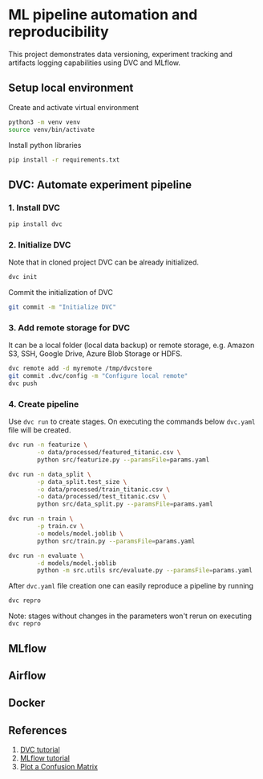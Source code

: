 # ML pipeline automation and reproducibility

This project demonstrates data versioning, experiment tracking and artifacts logging capabilities using DVC and MLflow.

## Setup local environment

Create and activate virtual environment
```bash
python3 -m venv venv
source venv/bin/activate
```
Install python libraries
```bash
pip install -r requirements.txt
```

## DVC: Automate experiment pipeline
### 1. Install DVC
```bash
pip install dvc
```

### 2. Initialize DVC
Note that in cloned project DVC can be already initialized.
```bash
dvc init
```
Commit the initialization of DVC
```bash
git commit -m "Initialize DVC"
``` 

### 3. Add remote storage for DVC
It can be a local folder (local data backup) or remote storage, e.g. Amazon S3, SSH, Google Drive, Azure Blob Storage or HDFS.
```bash
dvc remote add -d myremote /tmp/dvcstore
git commit .dvc/config -m "Configure local remote"
dvc push
```

### 4. Create pipeline
Use ```dvc run``` to create stages. On executing the commands below ```dvc.yaml``` file will be created.

```bash
dvc run -n featurize \
        -o data/processed/featured_titanic.csv \
        python src/featurize.py --paramsFile=params.yaml
```
```bash
dvc run -n data_split \
        -p data_split.test_size \
        -o data/processed/train_titanic.csv \
        -o data/processed/test_titanic.csv \
        python src/data_split.py --paramsFile=params.yaml
```
```bash
dvc run -n train \
        -p train.cv \
        -o models/model.joblib \
        python src/train.py --paramsFile=params.yaml
```
```bash
dvc run -n evaluate \
        -d models/model.joblib 
        python -m src.utils src/evaluate.py --paramsFile=params.yaml
```
After ```dvc.yaml``` file creation one can easily reproduce a pipeline by running
```bash
dvc repro
```
Note: stages without changes in the parameters won't rerun on executing ```dvc repro```

## MLflow

## Airflow

## Docker


## References
1. [DVC tutorial](https://dvc.org/doc/tutorial)
2. [MLflow tutorial](https://www.mlflow.org/docs/latest/quickstart.html)
3. [Plot a Confusion Matrix](https://www.kaggle.com/grfiv4/plot-a-confusion-matrix) 